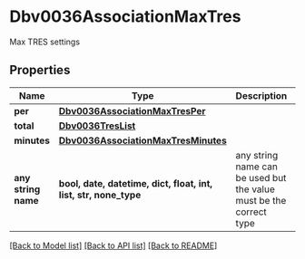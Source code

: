 # Dbv0036AssociationMaxTres

Max TRES settings

## Properties
Name | Type | Description | Notes
------------ | ------------- | ------------- | -------------
**per** | [**Dbv0036AssociationMaxTresPer**](Dbv0036AssociationMaxTresPer.md) |  | [optional] 
**total** | [**Dbv0036TresList**](Dbv0036TresList.md) |  | [optional] 
**minutes** | [**Dbv0036AssociationMaxTresMinutes**](Dbv0036AssociationMaxTresMinutes.md) |  | [optional] 
**any string name** | **bool, date, datetime, dict, float, int, list, str, none_type** | any string name can be used but the value must be the correct type | [optional]

[[Back to Model list]](../README.md#documentation-for-models) [[Back to API list]](../README.md#documentation-for-api-endpoints) [[Back to README]](../README.md)


